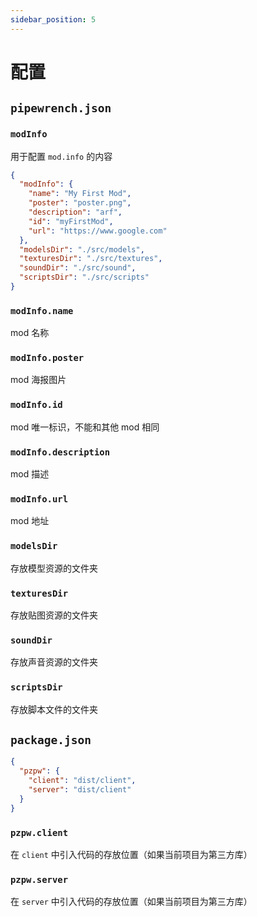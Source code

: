 ```yaml
---
sidebar_position: 5
---
```


# 配置

## `pipewrench.json`

### `modInfo`

用于配置 `mod.info` 的内容

```json title="示例"
{
  "modInfo": {
    "name": "My First Mod",
    "poster": "poster.png",
    "description": "arf",
    "id": "myFirstMod",
    "url": "https://www.google.com"
  },
  "modelsDir": "./src/models",
  "texturesDir": "./src/textures",
  "soundDir": "./src/sound",
  "scriptsDir": "./src/scripts"
}
```

### `modInfo.name`

mod 名称

### `modInfo.poster`

mod 海报图片

### `modInfo.id`

mod 唯一标识，不能和其他 mod 相同

### `modInfo.description`

mod 描述

### `modInfo.url`

mod 地址

### `modelsDir`

存放模型资源的文件夹

### `texturesDir`

存放贴图资源的文件夹

### `soundDir`

存放声音资源的文件夹

### `scriptsDir`

存放脚本文件的文件夹

## `package.json`

```json title="示例"
{
  "pzpw": {
    "client": "dist/client",
    "server": "dist/client"
  }
}
```

### `pzpw.client`

在 `client` 中引入代码的存放位置（如果当前项目为第三方库）

### `pzpw.server`

在 `server` 中引入代码的存放位置（如果当前项目为第三方库）
